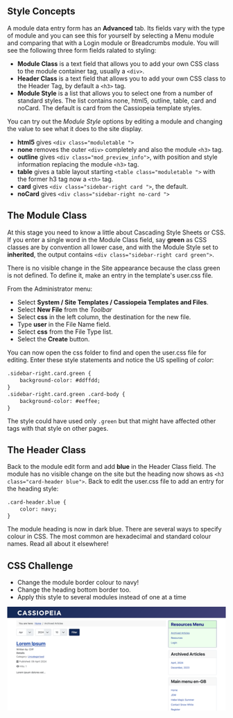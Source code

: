 <!-- Filename: jdocmanual?manual=user&heading=modules&filename=module-styles.md / Display title: Module Styles -->

## Style Concepts

A module data entry form has an **Advanced** tab. Its fields vary with the type
of module and you can see this for yourself by selecting a Menu module and
comparing that with a Login module or Breadcrumbs module. You will see the
following three form fields ralated to styling:

* **Module Class** is a text field that allows you to add your own CSS class
to the module container tag, usually a `<div>`.
* **Header Class** is a text field that allows you to add your own CSS class
to the Header Tag, by default a `<h3>` tag.
* **Module Style** is a list that allows you to select one from a number of
standard styles. The list contains none, html5, outline, table, card and
noCard. The default is card from the Cassiopeia template styles.

You can try out the *Module Style* options by editing a module and changing
the value to see what it does to the site display.

* **html5** gives `<div class="moduletable ">`
* **none** removes the outer `<div>` completely and also the module `<h3>` tag.
* **outline** gives `<div class="mod_preview_info">`, with position and style
information replacing the module `<h3>` tag.
* **table** gives a table layout starting `<table class="moduletable ">` with
the former h3 tag now a `<th>` tag.
* **card** gives `<div class="sidebar-right card ">`, the default.
* **noCard** gives `<div class="sidebar-right no-card ">`

## The Module Class

At this stage you need to know a little about Cascading Style Sheets or CSS.
If you enter a single word in the Module Class field, say **green** as CSS
classes are by convention all lower case, and with the Module Style set to
**inherited**, the output contains `<div class="sidebar-right card green">`.

There is no visible change in the Site appearance because the class green is
not defined. To define it, make an entry in the template's user.css file.

From the Administrator menu:
* Select **System / Site Templates / Cassiopeia Templates and Files**.
* Select **New File** from the *Toolbar*
* Select **css** in the left column, the destination for the new file.
* Type **user** in the File Name field.
* Select **css** from the File Type list.
* Select the **Create** button.

You can now open the css folder to find and open the user.css file for editing.
Enter these style statements and notice the US spelling of *color*:
```
.sidebar-right.card.green {
    background-color: #ddffdd;
}
.sidebar-right.card.green .card-body {
    background-color: #eeffee;
}
```
The style could have used only `.green` but that might have affected other tags
with that style on other pages.

## The Header Class

Back to the module edit form and add **blue** in the Header Class field. The
module has no visible change on the site but the heading now shows as
`<h3 class="card-header blue">`. Back to edit the user.css file to add an entry
for the heading style:
```
.card-header.blue {
    color: navy;
}
```
The module heading is now in dark blue. There are several ways to specify
colour in CSS. The most common are hexadecimal and standard colour names.
Read all about it elsewhere!

## CSS Challenge

* Change the module border colour to navy!
* Change the heading bottom border too.
* Apply this style to several modules instead of one at a time

![Archived Articles Module Example](../../../images/en/modules/modules-archived-articles.png "Archived Articles Module Example")
